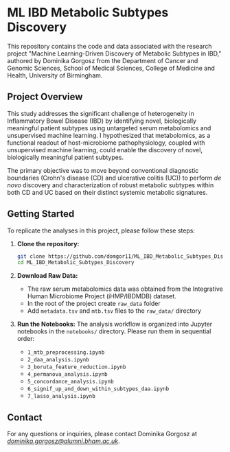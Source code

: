 # ML IBD Metabolic Subtypes Discovery

This repository contains the code and data associated with the research project "Machine Learning-Driven Discovery of Metabolic Subtypes in IBD," authored by Dominika Gorgosz from the Department of Cancer and Genomic Sciences, School of Medical Sciences, College of Medicine and Health, University of Birmingham.

## Project Overview

This study addresses the significant challenge of heterogeneity in Inflammatory Bowel Disease (IBD) by identifying novel, biologically meaningful patient subtypes using untargeted serum metabolomics and unsupervised machine learning. I hypothesized that metabolomics, as a functional readout of host-microbiome pathophysiology, coupled with unsupervised machine learning, could enable the discovery of novel, biologically meaningful patient subtypes.

The primary objective was to move beyond conventional diagnostic boundaries (Crohn's disease (CD) and ulcerative colitis (UC)) to perform *de novo* discovery and characterization of robust metabolic subtypes within both CD and UC based on their distinct systemic metabolic signatures.

## Getting Started

To replicate the analyses in this project, please follow these steps:

1.  **Clone the repository:**
    ```bash
    git clone https://github.com/domgor11/ML_IBD_Metabolic_Subtypes_Discovery.git
    cd ML_IBD_Metabolic_Subtypes_Discovery
    ```

3.  **Download Raw Data:** 
    * The raw serum metabolomics data was obtained from the Integrative Human Microbiome Project (iHMP/IBDMDB) dataset.
    * In the root of the project create `raw_data` folder
    * Add `metadata.tsv` and `mtb.tsv` files to the `raw_data/` directory

4.  **Run the Notebooks:**
    The analysis workflow is organized into Jupyter notebooks in the `notebooks/` directory. Please run them in sequential order:
    * `1_mtb_preprocessing.ipynb`
    * `2_daa_analysis.ipynb`
    * `3_boruta_feature_reduction.ipynb`
    * `4_permanova_analysis.ipynb`
    * `5_concordance_analysis.ipynb`
    * `6_signif_up_and_down_within_subtypes_daa.ipynb`
    * `7_lasso_analysis.ipynb`

## Contact

For any questions or inquiries, please contact Dominika Gorgosz at *dominika.gorgosz@alumni.bham.ac.uk*.

